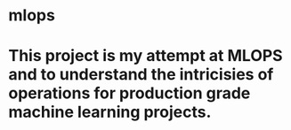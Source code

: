 # mlops
# This project is my attempt at MLOPS and to understand the intricisies of operations for production grade machine learning projects.